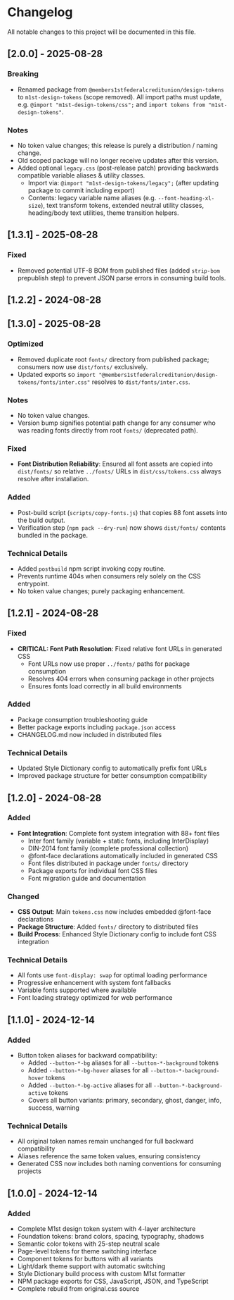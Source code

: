 # Changelog

All notable changes to this project will be documented in this file.

## [2.0.0] - 2025-08-28

### Breaking
- Renamed package from `@members1stfederalcreditunion/design-tokens` to `m1st-design-tokens` (scope removed). All import paths must update, e.g. `@import "m1st-design-tokens/css";` and `import tokens from "m1st-design-tokens"`.

### Notes
- No token value changes; this release is purely a distribution / naming change.
- Old scoped package will no longer receive updates after this version.
 - Added optional `legacy.css` (post-release patch) providing backwards compatible variable aliases & utility classes.
   - Import via: `@import "m1st-design-tokens/legacy";` (after updating package to commit including export)
   - Contents: legacy variable name aliases (e.g. `--font-heading-xl-size`), text transform tokens, extended neutral utility classes, heading/body text utilities, theme transition helpers.

## [1.3.1] - 2025-08-28

### Fixed
- Removed potential UTF-8 BOM from published files (added `strip-bom` prepublish step) to prevent JSON parse errors in consuming build tools.

## [1.2.2] - 2024-08-28

## [1.3.0] - 2025-08-28

### Optimized
- Removed duplicate root `fonts/` directory from published package; consumers now use `dist/fonts/` exclusively.
- Updated exports so `import "@members1stfederalcreditunion/design-tokens/fonts/inter.css"` resolves to `dist/fonts/inter.css`.

### Notes
- No token value changes.
- Version bump signifies potential path change for any consumer who was reading fonts directly from root `fonts/` (deprecated path).


### Fixed
- **Font Distribution Reliability**: Ensured all font assets are copied into `dist/fonts/` so relative `../fonts/` URLs in `dist/css/tokens.css` always resolve after installation.

### Added
- Post-build script (`scripts/copy-fonts.js`) that copies 88 font assets into the build output.
- Verification step (`npm pack --dry-run`) now shows `dist/fonts/` contents bundled in the package.

### Technical Details
- Added `postbuild` npm script invoking copy routine.
- Prevents runtime 404s when consumers rely solely on the CSS entrypoint.
- No token value changes; purely packaging enhancement.

## [1.2.1] - 2024-08-28

### Fixed
- **CRITICAL: Font Path Resolution**: Fixed relative font URLs in generated CSS
  - Font URLs now use proper `../fonts/` paths for package consumption
  - Resolves 404 errors when consuming package in other projects
  - Ensures fonts load correctly in all build environments

### Added
- Package consumption troubleshooting guide
- Better package exports including `package.json` access
- CHANGELOG.md now included in distributed files

### Technical Details
- Updated Style Dictionary config to automatically prefix font URLs
- Improved package structure for better consumption compatibility

## [1.2.0] - 2024-08-28

### Added
- **Font Integration**: Complete font system integration with 88+ font files
  - Inter font family (variable + static fonts, including InterDisplay)
  - DIN-2014 font family (complete professional collection)
  - @font-face declarations automatically included in generated CSS
  - Font files distributed in package under `fonts/` directory
  - Package exports for individual font CSS files
  - Font migration guide and documentation

### Changed
- **CSS Output**: Main `tokens.css` now includes embedded @font-face declarations
- **Package Structure**: Added `fonts/` directory to distributed files
- **Build Process**: Enhanced Style Dictionary config to include font CSS integration

### Technical Details
- All fonts use `font-display: swap` for optimal loading performance
- Progressive enhancement with system font fallbacks
- Variable fonts supported where available
- Font loading strategy optimized for web performance

## [1.1.0] - 2024-12-14

### Added
- Button token aliases for backward compatibility:
  - Added `--button-*-bg` aliases for all `--button-*-background` tokens
  - Added `--button-*-bg-hover` aliases for all `--button-*-background-hover` tokens  
  - Added `--button-*-bg-active` aliases for all `--button-*-background-active` tokens
  - Covers all button variants: primary, secondary, ghost, danger, info, success, warning

### Technical Details
- All original token names remain unchanged for full backward compatibility
- Aliases reference the same token values, ensuring consistency
- Generated CSS now includes both naming conventions for consuming projects

## [1.0.0] - 2024-12-14

### Added
- Complete M1st design token system with 4-layer architecture
- Foundation tokens: brand colors, spacing, typography, shadows
- Semantic color tokens with 25-step neutral scale
- Page-level tokens for theme switching interface
- Component tokens for buttons with all variants
- Light/dark theme support with automatic switching
- Style Dictionary build process with custom M1st formatter
- NPM package exports for CSS, JavaScript, JSON, and TypeScript
- Complete rebuild from original.css source
